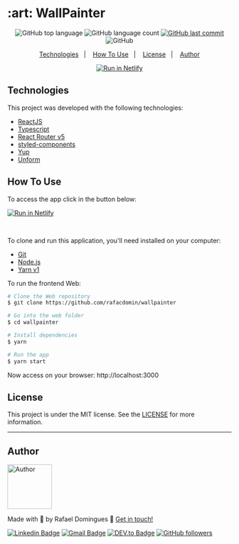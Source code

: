 <h1 align="start">
    :art: WallPainter
    <br>
</h1>

<p align="center">
  <img alt="GitHub top language" src="https://img.shields.io/github/languages/top/rafacdomin/wallpainter.svg">

  <img alt="GitHub language count" src="https://img.shields.io/github/languages/count/rafacdomin/wallpainter.svg">

  <a href="https://github.com/rafacdomin/wallpainter/commits/master">
    <img alt="GitHub last commit" src="https://img.shields.io/github/last-commit/rafacdomin/wallpainter.svg">
  </a>

  <img alt="GitHub" src="https://img.shields.io/github/license/rafacdomin/wallpainter.svg">
</p>

<p align="center">
  <a href="#technologies">Technologies</a>&nbsp;&nbsp;&nbsp;|&nbsp;&nbsp;&nbsp;
  <a href="#how-to-use">How To Use</a>&nbsp;&nbsp;&nbsp;|&nbsp;&nbsp;&nbsp;
  <a href="#license">License</a>&nbsp;&nbsp;&nbsp;|&nbsp;&nbsp;&nbsp;
  <a href="#author">Author</a>
</p>

<p align="center">
     <a href="https://optimistic-easley-d0dfb9.netlify.app/" target="_blank"><img src="https://api.netlify.com/api/v1/badges/d1c1ed5d-235a-462a-a476-674b26a233f6/deploy-status" alt="Run in Netlify"></a>
</p>

## Technologies

This project was developed with the following technologies:

- [ReactJS](https://reactjs.org/)
- [Typescript](https://www.typescriptlang.org/)
- [React Router v5](https://github.com/ReactTraining/react-router)
- [styled-components](https://styled-components.com/)
- [Yup](https://www.npmjs.com/package/yup)
- [Unform](https://unform.dev/)

## How To Use

To access the app click in the button below:
<p align="start">
     <a href="https://optimistic-easley-d0dfb9.netlify.app/" target="_blank"><img src="https://api.netlify.com/api/v1/badges/d1c1ed5d-235a-462a-a476-674b26a233f6/deploy-status" alt="Run in Netlify"></a>
</p>

<br />

To clone and run this application, you'll need installed on your computer:
- [Git](https://git-scm.com)
- [Node.js](https://nodejs.org/)
- [Yarn v1](https://classic.yarnpkg.com/)

To run the frontend Web:

```bash
# Clone the Web repository
$ git clone https://github.com/rafacdomin/wallpainter

# Go into the web folder
$ cd wallpainter

# Install dependencies
$ yarn

# Run the app
$ yarn start
```

Now access on your browser: http://localhost:3000

## License

This project is under the MIT license. See the [LICENSE](https://github.com/rafacdomin/wallpainter/blob/master/LICENSE) for more information.

---

## Author

<img  border-radius="50px" src="https://avatars3.githubusercontent.com/u/40310160?s=460&u=d2babe9b7f1c365955699550074910a1957525c8&v=4" width="100px" alt="Author"/>

Made with :purple_heart: by Rafael Domingues :wave: [Get in touch!](https://www.linkedin.com/in/rafaelcodomingues/)

[![Linkedin Badge](https://img.shields.io/badge/-Rafael_Domingues-blue?style=flat-square&logo=Linkedin&logoColor=white&link=https://www.linkedin.com/in/rafaelcodomingues/)](https://www.linkedin.com/in/rafaelcodomingues/)
[![Gmail Badge](https://img.shields.io/badge/-rafaelcodomingues@gmail.com-c14438?style=flat-square&logo=Gmail&logoColor=white&link=mailto:rafaelcodomingues@gmail.com)](mailto:rafaelcodomingues@gmail.com)
[![DEV.to Badge](https://img.shields.io/badge/DEV.to-rafacdomin-black)](https://dev.to/rafacdomin)
[![GitHub followers](https://img.shields.io/github/followers/rafacdomin?label=Follow&style=social)](https://github.com/rafacdomin/?tab=follow)
